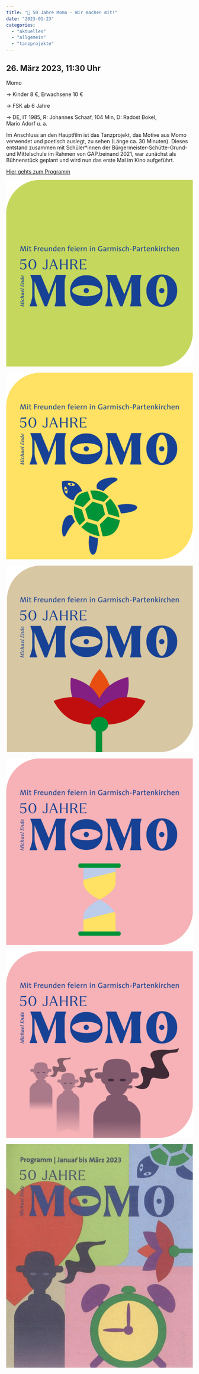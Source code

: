 ```yaml
---
title: "🐢 50 Jahre Momo - Wir machen mit!"
date: "2023-01-23"
categories: 
  - "aktuelles"
  - "allgemein"
  - "tanzprojekte"
---
```


## 26\. März 2023, 11:30 Uhr  
Momo

→ Kinder 8 €, Erwachsene 10 €

→ FSK ab 6 Jahre

→ DE, IT 1985, R: Johannes Schaaf, 104 Min, D: Radost Bokel,  
Mario Adorf u. a.

Im Anschluss an den Hauptfilm ist das Tanzprojekt, das Motive aus Momo verwendet und poetisch auslegt, zu sehen (Länge ca. 30 Minuten). Dieses entstand zusammen mit Schüler\*innen der Bürgermeister-Schütte-Grund- und Mittelschule im Rahmen von GAP.beinand 2021, war zunächst als Bühnenstück geplant und wird nun das erste Mal im Kino aufgeführt.

[Hier gehts zum Programm](https://buergerservice.gapa.de/programm-1-quartal/)

![](images/Momo_2022_SM_Post_1200x1200_FIN4.png)

![](images/Momo_2022_SM_Post_1200x1200_FIN17.png)

![](images/Momo_2022_SM_Post_1200x1200_FIN20.png)

![](images/Momo_2022_SM_Post_1200x1200_FIN18.png)

![](images/Momo_2022_SM_Post_1200x1200_FIN21.png)

![](images/Bildschirm­foto-2023-01-23-um-21.21.17.png)
